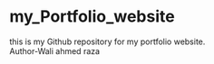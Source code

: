 # my_Portfolio_website
this is my Github repository for my portfolio website.
<br>
Author-Wali ahmed raza
